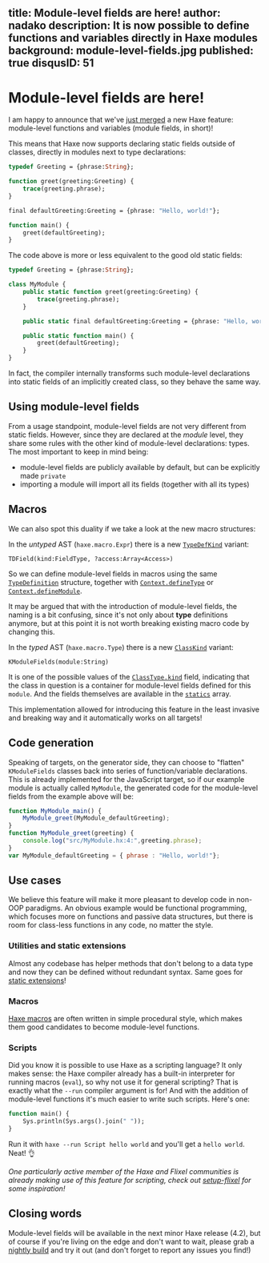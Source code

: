 title: Module-level fields are here!
author: nadako
description: It is now possible to define functions and variables directly in Haxe modules
background: module-level-fields.jpg
published: true
disqusID: 51
---
# Module-level fields are here!

I am happy to announce that we've [just merged](https://github.com/HaxeFoundation/haxe/pull/8460) a new Haxe feature: module-level functions and variables (module fields, in short)!

This means that Haxe now supports declaring static fields outside of classes, directly in modules next to type declarations:

```haxe
typedef Greeting = {phrase:String};

function greet(greeting:Greeting) {
	trace(greeting.phrase);
}

final defaultGreeting:Greeting = {phrase: "Hello, world!"};

function main() {
	greet(defaultGreeting);
}
```

The code above is more or less equivalent to the good old static fields:

```haxe
typedef Greeting = {phrase:String};

class MyModule {
	public static function greet(greeting:Greeting) {
		trace(greeting.phrase);
	}

	public static final defaultGreeting:Greeting = {phrase: "Hello, world!"};

	public static function main() {
		greet(defaultGreeting);
	}
}
```

In fact, the compiler internally transforms such module-level declarations into static fields of an implicitly created class, so they behave the same way.

## Using module-level fields

From a usage standpoint, module-level fields are not very different from static fields. However, since they are declared at the *module* level, they share some rules with the other kind of module-level declarations: types. The most important to keep in mind being:

 - module-level fields are publicly available by default, but can be explicitly made `private`
 - importing a module will import all its fields (together with all its types)

## Macros

We can also spot this duality if we take a look at the new macro structures:

In the *untyped* AST (`haxe.macro.Expr`) there is a new [`TypeDefKind`](https://api.haxe.org/v/development/haxe/macro/TypeDefKind.html) variant:

```
TDField(kind:FieldType, ?access:Array<Access>)
```

So we can define module-level fields in macros using the same [`TypeDefinition`](https://api.haxe.org/v/development/haxe/macro/TypeDefinition.html) structure, together with [`Context.defineType`](https://api.haxe.org/v/development/haxe/macro/Context.html#defineType) or [`Context.defineModule`](https://api.haxe.org/v/development/haxe/macro/Context.html#defineModule).

It may be argued that with the introduction of module-level fields, the naming is a bit confusing, since it's not only about **type** definitions anymore, but at this point it is not worth breaking existing macro code by changing this.

In the *typed* AST (`haxe.macro.Type`) there is a new [`ClassKind`](https://api.haxe.org/v/development/haxe/macro/ClassKind.html) variant:

```
KModuleFields(module:String)
```

It is one of the possible values of the [`ClassType.kind`](https://api.haxe.org/v/development/haxe/macro/ClassType.html#kind) field, indicating that the class in question is a container for module-level fields defined for this `module`. And the fields themselves are available in the [`statics`](https://api.haxe.org/v/development/haxe/macro/ClassType.html#statics) array.

This implementation allowed for introducing this feature in the least invasive and breaking way and it automatically works on all targets!

## Code generation

Speaking of targets, on the generator side, they can choose to "flatten" `KModuleFields` classes back into series of function/variable declarations. This is already implemented for the JavaScript target, so if our example module is actually called `MyModule`, the generated code for the module-level fields from the example above will be:

```js
function MyModule_main() {
	MyModule_greet(MyModule_defaultGreeting);
}
function MyModule_greet(greeting) {
	console.log("src/MyModule.hx:4:",greeting.phrase);
}
var MyModule_defaultGreeting = { phrase : "Hello, world!"};
```

## Use cases

We believe this feature will make it more pleasant to develop code in non-OOP paradigms. An obvious example would be functional programming, which focuses more on functions and passive data structures, but there is room for class-less functions in any code, no matter the style.

### Utilities and static extensions

Almost any codebase has helper methods that don't belong to a data type and now they can be defined without redundant syntax. Same goes for [static extensions](https://haxe.org/manual/lf-static-extension.html)!

### Macros

[Haxe macros](https://haxe.org/manual/macro.html) are often written in simple procedural style, which makes them good candidates to become module-level functions.

### Scripts

Did you know it is possible to use Haxe as a scripting language? It only makes sense: the Haxe compiler already has a built-in interpreter for running macros (`eval`), so why not use it for general scripting? That is exactly what the `--run` compiler argument is for! And with the addition of module-level functions it's much easier to write such scripts. Here's one:

```haxe
function main() {
	Sys.println(Sys.args().join(" "));
}
```

Run it with `haxe --run Script hello world` and you'll get a `hello world`. Neat! 👌

*One particularly active member of the Haxe and Flixel communities is already making use of this feature for scripting, check out [setup-flixel](https://github.com/HaxeFlixel/setup-flixel) for some inspiration!*

## Closing words

Module-level fields will be available in the next minor Haxe release (4.2), but of course if you're living on the edge and don't want to wait, please grab a [nightly build](https://build.haxe.org/) and try it out (and don't forget to report any issues you find!)
